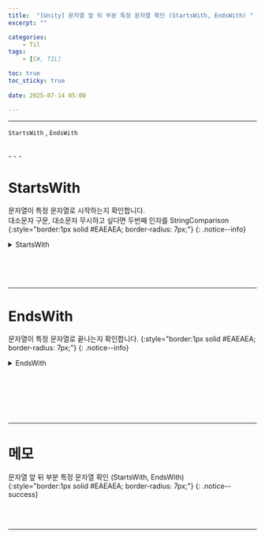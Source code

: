 ```yaml
---
title:  "[Unity] 문자열 앞 뒤 부분 특정 문자열 확인 (StartsWith, EndsWith) "
excerpt: ""

categories:
    - Til
tags:
    - [C#, TIL]

toc: true
toc_sticky: true
 
date: 2025-07-14 05:00

---
```

- - -


`StartsWith` , `EndsWith`

<br>
- - - 


# StartsWith
문자열이 특정 문자열로 시작하는지 확인합니다.  
대소문자 구문, 대소문자 무시하고 싶다면 두번째 인자를 StringComparison  
{:style="border:1px solid #EAEAEA; border-radius: 7px;"}
{: .notice--info}   

<details>
<summary>StartsWith</summary>
<div class="notice--primary" markdown="1"> 

```c# 
string s = "Unity6";

bool result = s.StartsWith("Unit");  // true
bool result2 = s.StartsWith("6"); // false

bool result = s.StartsWith("hello", StringComparison.OrdinalIgnoreCase);  // true

```
</div>
</details>

<br><br><br>
- - - 

# EndsWith
문자열이 특정 문자열로 끝나는지 확인합니다.
{:style="border:1px solid #EAEAEA; border-radius: 7px;"}
{: .notice--info}   

<details>
<summary>EndsWith</summary>
<div class="notice--primary" markdown="1"> 

```c# 
string s = "HelloWorld";

bool result = s.EndsWith("World");  // true
bool result2 = s.EndsWith("Hello"); // false

bool result = s.EndsWith("world", StringComparison.OrdinalIgnoreCase); // true
```
</div>
</details>


<br><br><br><br><br>
- - - 


# 메모
문자열 앞 뒤 부분 특정 문자열 확인 (StartsWith, EndsWith)  
{:style="border:1px solid #EAEAEA; border-radius: 7px;"}
{: .notice--success}  


<br><br>
- - -